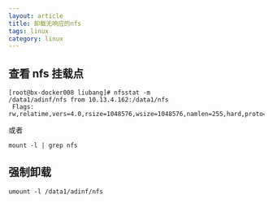 ```yaml
---
layout: article
title: 卸载无响应的nfs
tags: linux
category: linux
---
```


## 查看 nfs 挂载点

```shell
[root@bx-docker008 liubang]# nfsstat -m
/data1/adinf/nfs from 10.13.4.162:/data1/nfs
 Flags:	rw,relatime,vers=4.0,rsize=1048576,wsize=1048576,namlen=255,hard,proto=tcp,port=0,timeo=600,retrans=2,sec=sys,clientaddr=10.77.96.41,local_lock=none,addr=10.13.4.162
```

或者

```shell
mount -l | grep nfs
```

## 强制卸载

```shell
umount -l /data1/adinf/nfs
```
